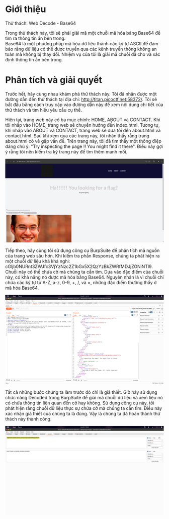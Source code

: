 # Giới thiệu

Thử thách: Web Decode - Base64 <br>

Trong thử thách này, tôi sẽ phải giải mã một chuỗi mã hóa bằng Base64 để tìm ra thông tin ẩn bên trong.<br>Base64 là một phương pháp mã hóa dữ liệu thành các ký tự ASCII để đảm bảo rằng dữ liệu có thể được truyền qua các kênh truyền thông không an toàn mà không bị thay đổi. Nhiệm vụ của tôi là giải mã chuỗi đã cho và xác định thông tin ẩn bên trong.

# Phân tích và giải quyết
Trước hết, hãy cùng nhau khám phá thử thách này. Tôi đã nhận được một đường dẫn đến thử thách tại địa chỉ: http://titan.picoctf.net:58372/. Tôi sẽ bắt đầu bằng cách truy cập vào đường dẫn này để xem nội dung chi tiết của thử thách và tìm hiểu yêu cầu cụ thể.

Hiện tại, trang web này có ba mục chính: HOME, ABOUT và CONTACT. Khi tôi nhấp vào HOME, trang web sẽ chuyển hướng đến index.html. Tương tự, khi nhấp vào ABOUT và CONTACT, trang web sẽ đưa tôi đến about.html và contact.html. Sau khi xem qua các trang này, tôi nhận thấy rằng trang about.html có vẻ gặp vấn đề. Trên trang này, tôi đã tìm thấy một thông điệp đáng chú ý: "Try inspecting the page !! You might find it there". Điều này gợi ý rằng tôi nên kiểm tra kỹ trang này để tìm thêm manh mối. <br>

![Alt Text](img/hinh1.png)

Tiếp theo, hãy cùng tôi sử dụng công cụ BurpSuite để phân tích mã nguồn của trang web sâu hơn. Khi kiểm tra phần Response, chúng ta phát hiện ra một chuỗi dữ liệu khá khả nghi: cGljb0NURnt3ZWJfc3VjYzNzc2Z1bGx5X2QzYzBkZWRfMDJjZGNiNTl9.
Chuỗi này có thể chứa cờ mà chúng ta cần tìm. Dựa vào đặc điểm của chuỗi này, có khả năng nó được mã hóa bằng Base64. Nguyên nhân là vì chuỗi chỉ chứa các ký tự từ A-Z, a-z, 0-9, +, /, và =, những đặc điểm thường thấy ở mã hóa Base64. <br>

![Alt Text](img/hinh2.png)

Tất cả những bước chúng ta làm trước đó chỉ là giả thiết. Giờ hãy sử dụng chức năng Decoded trong BurpSuite để giải mã chuỗi dữ liệu và xem liệu nó có chứa thông tin liên quan đến cờ hay không. Sử dụng công cụ này, tôi phát hiện rằng chuỗi dữ liệu thực sự chứa cờ mà chúng ta cần tìm. Điều này xác nhận giả thiết của chúng ta là đúng. Vậy là chúng ta đã hoàn thành thử thách này thành công. <br>

![Alt Text](img/hinh3.png)
